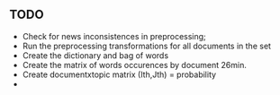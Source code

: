 ## TODO

 * Check for news inconsistences in preprocessing;
 * Run the preprocessing transformations for all documents in the set
 * Create the dictionary and bag of words
 * Create the matrix of words occurences by document 26min.
 * Create documentxtopic matrix (Ith,Jth) = probability
 *
